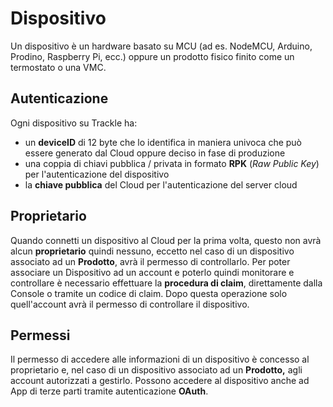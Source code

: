 # Dispositivo

Un dispositivo è un hardware basato su MCU (ad es. NodeMCU, Arduino, Prodino, Raspberry Pi, ecc.) oppure un prodotto fisico finito come un termostato o una VMC.

## Autenticazione

Ogni dispositivo su Trackle ha:

* un **deviceID** di 12 byte che lo identifica in maniera univoca che può essere generato dal Cloud oppure deciso in fase di produzione
* una coppia di chiavi pubblica / privata in formato **RPK** (_Raw Public Key_) per l'autenticazione del dispositivo
* la **chiave pubblica** del Cloud per l'autenticazione del server cloud

## Proprietario

Quando connetti un dispositivo al Cloud per la prima volta, questo non avrà alcun **proprietario** quindi nessuno, eccetto nel caso di un dispositivo associato ad un **Prodotto**,  avrà il permesso di controllarlo. Per poter associare un Dispositivo ad un account e poterlo quindi monitorare e controllare è necessario effettuare la **procedura di claim**, direttamente dalla Console o tramite un codice di claim. Dopo questa operazione solo quell'account avrà il permesso di controllare il dispositivo.

## Permessi

Il permesso di accedere alle informazioni di un dispositivo è concesso al proprietario e, nel caso di un dispositivo associato ad un **Prodotto,** agli account autorizzati a gestirlo. Possono accedere al dispositivo anche ad App di terze parti tramite autenticazione **OAuth**.
